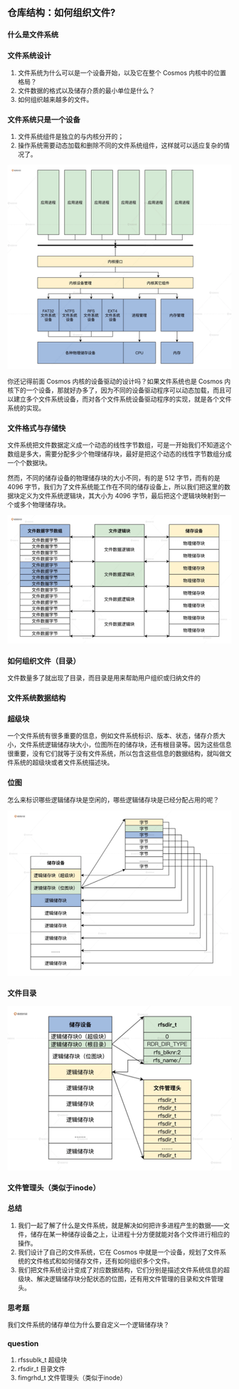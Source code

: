 ## 仓库结构：如何组织文件?

### 什么是文件系统
### 文件系统设计

1. 文件系统为什么可以是一个设备开始，以及它在整个 Cosmos 内核中的位置格局？
2. 文件数据的格式以及储存介质的最小单位是什么？
3. 如何组织越来越多的文件。

### 文件系统只是一个设备

1. 文件系统组件是独立的与内核分开的；
2. 操作系统需要动态加载和删除不同的文件系统组件，这样就可以适应复杂的情况了。

![文件系统架构](./32_01.png)

你还记得前面 Cosmos 内核的设备驱动的设计吗？如果文件系统也是 Cosmos 内核下的一个设备，那就好办多了，因为不同的设备驱动程序可以动态加载，而且可以建立多个文件系统设备，而对各个文件系统设备驱动程序的实现，就是各个文件系统的实现。

### 文件格式与存储快

文件系统把文件数据定义成一个动态的线性字节数组，可是一开始我们不知道这个数组是多大，需要分配多少个物理储存块，最好是把这个动态的线性字节数组分成一个个数据块。

然而，不同的储存设备的物理储存块的大小不同，有的是 512 字节，而有的是 4096 字节，我们为了文件系统能工作在不同的储存设备上，所以我们把这里的数据块定义为文件系统逻辑块，其大小为 4096 字节，最后把这个逻辑块映射到一个或多个物理储存块。

![文件逻辑块映射](./32_02.png)


### 如何组织文件（目录）

文件数量多了就出现了目录，而目录是用来帮助用户组织或归纳文件的

### 文件系统数据结构
### 超级块

一个文件系统有很多重要的信息，例如文件系统标识、版本、状态，储存介质大小，文件系统逻辑储存块大小，位图所在的储存块，还有根目录等。因为这些信息很重要，没有它们就等于没有文件系统，所以包含这些信息的数据结构，就叫做文件系统的超级块或者文件系统描述块。

### 位图

怎么来标识哪些逻辑储存块是空闲的，哪些逻辑储存块是已经分配占用的呢？

![位图块](./32_03.png)

### 文件目录

![目录结构](./32_04.png)

### 文件管理头（类似于inode）

### 总结

1. 我们一起了解了什么是文件系统，就是解决如何把许多进程产生的数据——文件，储存在某一种储存设备之上，让进程十分方便就能对各个文件进行相应的操作。
2. 我们设计了自己的文件系统，它在 Cosmos 中就是一个设备，规划了文件系统的文件格式和如何储存文件，还有如何组织多个文件。
3. 我们把文件系统设计变成了对应数据结构，它们分别是描述文件系统信息的超级块、解决逻辑储存块分配状态的位图，还有用文件管理的目录和文件管理头。

### 思考题

我们文件系统的储存单位为什么要自定义一个逻辑储存块？

### question

1. rfssublk_t 超级块
2. rfsdir_t 目录文件
3. fimgrhd_t 文件管理头（类似于inode）